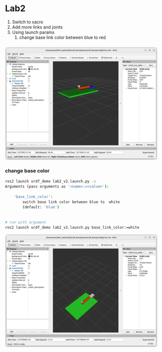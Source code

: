 # Lab2

1. Switch to xacro
1. Add more links and joints
1. Using launch params
     1. change base link color between blue to red


### 
![](images/lab2_solution1.png)

### change base color
```bash
ros2 launch urdf_demo lab2_v2.launch.py -s
Arguments (pass arguments as '<name>:=<value>'):

    'base_link_color':
        switch base link color between blue to  white
        (default: 'blue')


# run with argument
ros2 launch urdf_demo lab2_v2.launch.py base_link_color:=white
```
![](images/lab2_solution2.png)